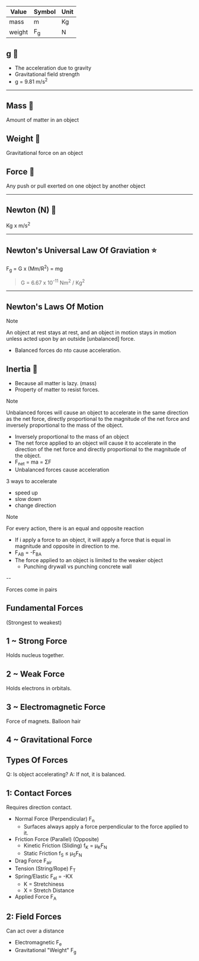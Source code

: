 | Value | Symbol | Unit |
| - | - | - |
| mass | m | Kg |
| weight | F<sub>g</sub> | N |

g 📖
--
- The acceleration due to gravity
- Gravitational field strength
- g = 9.81 m/s<sup>2</sup>

---

Mass 📖
--
Amount of matter in an object

Weight 📖
--
Gravitational force on an object

Force 📖
--
Any push or pull exerted on one object by another object

---

Newton (N) 🧮
--
Kg x m/s<sup>2</sup>

---

Newton's Universal Law Of Graviation ⭐
--
F<sub>g</sub> = G x (Mm/R<sup>2</sup>) = mg
>G = 6.67 x 10<sup>-11</sup> Nm<sup>2</sup> / Kg<sup>2</sup>

---

Newton's Laws Of Motion
--

>[!Note]
>An object at rest stays at rest, and an object in motion stays in motion unless acted upon by an outside [unbalanced] force.

- Balanced forces do nto cause acceleration.

Inertia 📖
--
- Because all matter is lazy. (mass)
- Property of matter to resist forces.

>[!Note]
>Unbalanced forces will cause an object to accelerate in the same direction as the net force, directly proportional to the magnitude of the net force and inversely proportional to the mass of the object.

- Inversely proportional to the mass of an object
- The net force applied to an object will cause it to accelerate in the direction of the net force and directly proportional to the magnitude of the object.
- F<sub>net</sub> = ma = ΣF
- Unbalanced forces cause acceleration

3 ways to accelerate
- speed up
- slow down
- change direction

>[!NOTE]
>For every action, there is an equal and opposite reaction

- If i apply a force to an object, it will apply a force that is equal in magnitude and opposite in direction to me.
- F<sub>AB</sub> = -F<sub>BA</sub>
- The force applied to an object is limited to the weaker object
  - Punching drywall vs punching concrete wall


--

Forces come in pairs

Fundamental Forces
---

(Strongest to weakest)

1 ~ Strong Force
-
Holds nucleus together. 

2 ~ Weak Force
-
Holds electrons in orbitals.

3 ~ Electromagnetic Force
-
Force of magnets.
Balloon hair

4 ~ Gravitational Force
-



Types Of Forces
---

Q: Is object accelerating?
A: If not, it is balanced.

1: Contact Forces
-
Requires direction contact.
- Normal Force (Perpendicular) F<sub>n</sub>
  - Surfaces always apply a force perpendicular to the force applied to it.
- Friction Force (Parallel) (Opposite)
  - Kinetic Friction (Sliding) f<sub>K</sub> = μ<sub>K</sub>F<sub>N</sub>
  - Static Friction f<sub>S</sub> ≤ μ<sub>S</sub>F<sub>N</sub>
- Drag Force F<sub>air</sub>
- Tension (String/Rope) F<sub>T</sub>
- Spring/Elastic F<sub>el</sub> = -KX
   - K = Stretchiness
   - X = Stretch Distance
- Applied Force F<sub>A</sub>
  

2: Field Forces
-
Can act over a distance
- Electromagnetic F<sub>e</sub>
- Gravitational "Weight" F<sub>g</sub>



















